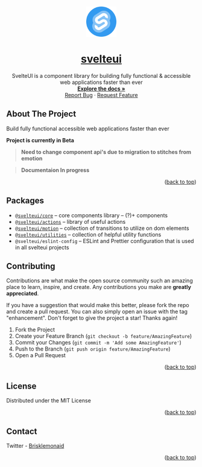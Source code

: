 <div id="top"></div>

<br />
<div align="center">
   <img src="gallery/Logo.png" alt="Logo" width="80" height="80">
  <a href="https://github.com/Brisklemonade/svelteui">
    <h1 align="center">svelteui</h1>
  </a>

  <p align="center">
   SvelteUI is a component library for building fully functional & accessible web applications faster than ever
    <br />
    <a href="https://svelteui-docs.vercel.app/"><strong>Explore the docs »</strong></a>
    <br />
    <a href="https://github.com/Brisklemonade/svelteui/issues">Report Bug</a>
    ·
    <a href="https://github.com/Brisklemonade/svelteui/issues">Request Feature</a>
  </p>
</div>

## About The Project

Build fully functional accessible web applications faster than ever

**Project is currently in Beta**

> **Need to change component api's due to migration to stitches from emotion**

> **Documentaion In progress**

<p align="right">(<a href="#top">back to top</a>)</p>

## Packages

- [`@svelteui/core`](https//:example.com) – core components library – (?)+ components
- [`@svelteui/actions`](https//:example.com) – library of useful actions
- [`@svelteui/motion`](https//:example.com) – collection of transitions to utilize on dom elements
- [`@svelteui/utilities`](https//:example.com) – collection of helpful utility functions
- `@svelteui/eslint-config` – ESLint and Prettier configuration that is used in all svelteui projects

## Contributing

Contributions are what make the open source community such an amazing place to learn, inspire, and create. Any contributions you make are **greatly appreciated**.

If you have a suggestion that would make this better, please fork the repo and create a pull request. You can also simply open an issue with the tag "enhancement".
Don't forget to give the project a star! Thanks again!

1. Fork the Project
2. Create your Feature Branch (`git checkout -b feature/AmazingFeature`)
3. Commit your Changes (`git commit -m 'Add some AmazingFeature'`)
4. Push to the Branch (`git push origin feature/AmazingFeature`)
5. Open a Pull Request

<p align="right">(<a href="#top">back to top</a>)</p>

## License

Distributed under the MIT License

<p align="right">(<a href="#top">back to top</a>)</p>

## Contact

Twitter - [Brisklemonaid](https://twitter.com/brisklemonaid)

<p align="right">(<a href="#top">back to top</a>)</p>

